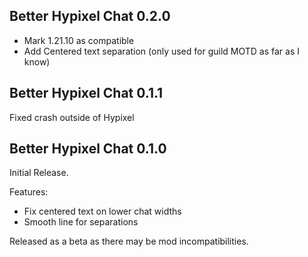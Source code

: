 ## Better Hypixel Chat 0.2.0

- Mark 1.21.10 as compatible
- Add Centered text separation (only used for guild MOTD as far as I know)

## Better Hypixel Chat 0.1.1

Fixed crash outside of Hypixel

## Better Hypixel Chat 0.1.0

Initial Release.

Features:
- Fix centered text on lower chat widths
- Smooth line for separations

Released as a beta as there may be mod incompatibilities.